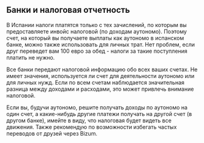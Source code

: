 ## Банки и налоговая отчетность

В Испании налоги платятся только с тех зачислений, по которым вы предоставляете инвойс налоговой (по доходам аутономо).
Поэтому счет, на который вы получаете выплаты как аутономо в испанском банке, можно также использовать
для личных трат. Нет проблем, если друг переведет вам 100 евро за обед - налоги за такие поступления платить не нужно.

Все банки передают налоговой информацию обо всех ваших счетах. Не имеет значения, используется ли счет для деятельности
аутономо или для личных нужд. Если по всем счетам наблюдается значительная разница между доходами и расходами, это может
привлечь внимание налоговой.

Если вы, будучи аутономо, решите получать доходы по аутономо на один счет, а какие-нибудь другие платежи получать на
другой счет (в другом банке), имейте в виду, что налоговая будет видеть все движения. Также рекомендую по
возможности избегать частых переводов от друзей через Bizum.
